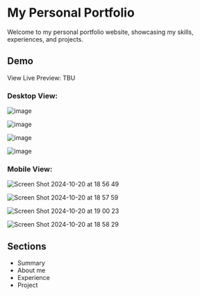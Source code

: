 # My Personal Portfolio
Welcome to my personal portfolio website, showcasing my skills, experiences, and projects.

## Demo
View Live Preview: TBU

### Desktop View:
![image](https://github.com/user-attachments/assets/24a7d728-9bac-4d3c-8cf2-793eefe56e5c)

![image](https://github.com/user-attachments/assets/ffec11c4-0328-498f-b1ee-16b57d08d0b4)

![image](https://github.com/user-attachments/assets/d65d0a12-2ae6-4d05-a84f-5151ef752aa2)

![image](https://github.com/user-attachments/assets/f39fbec4-a6ad-4ab6-9c01-1bcb362d9028)


### Mobile View:
![Screen Shot 2024-10-20 at 18 56 49](https://github.com/user-attachments/assets/f5b5429b-96de-46f8-9d2f-61a2c724ad78)

![Screen Shot 2024-10-20 at 18 57 59](https://github.com/user-attachments/assets/790723d2-6378-4074-8971-87b8364ad78d)

![Screen Shot 2024-10-20 at 19 00 23](https://github.com/user-attachments/assets/0d83ecf3-b300-4b58-a31d-59c1c2847977)

![Screen Shot 2024-10-20 at 18 58 29](https://github.com/user-attachments/assets/b14a84f8-0f0f-44f0-afe1-0fd2327a26ff)

## Sections
- Summary
- About me
- Experience
- Project

